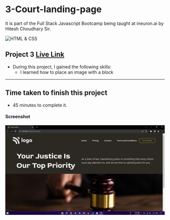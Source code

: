 # 3-Court-landing-page

It is part of the Full Stack Javascript Bootcamp being taught at ineuron.ai by Hitesh Choudhary Sir.

![HTML & CSS](https://img.shields.io/badge/Project1-HTML%26CSS-brightgreen)

## Project 3 [Live Link](https://court-landing-page.netlify.app/)

- During this project, I gained the following skills:
  - I learned how to place an image with a block

---

## Time taken to finish this project

- 45 minutes to complete it.

#### Screenshot

![Webpage](./screenshot/1.PNG)
